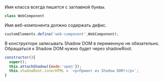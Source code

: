 Имя класса всегда пишется с заглавной буквы.
```javascript
class WebComponent
```

Имя веб-компонента должно содержать дефис.
```javascript
customElements.define('web-component',WebComponent);
```

В конструкторе записывать Shadow DOM в переменную не обязательно.\
Обращаться к Shadow DOM нужно будет через shadowRoot.
```javascript
constructor(){
  super();
  this.attachShadow({mode:'open'});
  this.shadowRoot.innerHTML = `<p>Привет из Shadow DOM!</p>`;
}
```